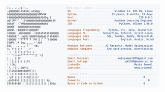 <picture>
  <source srcset="https://raw.githubusercontent.com/mmazinjameel/mmazinjameel/main/dark_mode.svg?v=1753318631" media="(prefers-color-scheme: dark)">
  <img src="https://raw.githubusercontent.com/mmazinjameel/mmazinjameel/main/light_mode.svg?v=1753318631">
</picture>
